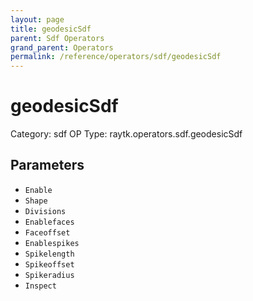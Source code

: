 ```yaml
---
layout: page
title: geodesicSdf
parent: Sdf Operators
grand_parent: Operators
permalink: /reference/operators/sdf/geodesicSdf
---
```


# geodesicSdf

Category: sdf
OP Type: raytk.operators.sdf.geodesicSdf



## Parameters

* `Enable`
* `Shape`
* `Divisions`
* `Enablefaces`
* `Faceoffset`
* `Enablespikes`
* `Spikelength`
* `Spikeoffset`
* `Spikeradius`
* `Inspect`
